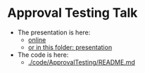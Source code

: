# Approval Testing Talk

- The presentation is here:
  - [online](https://draptik.github.io/2024-4-mathemacampus-approval-testing/1)
  - [or in this folder: presentation](./presentation/README.md)
- The code is here:
  - [./code/ApprovalTesting/README.md](./code/ApprovalTesting/README.md)
